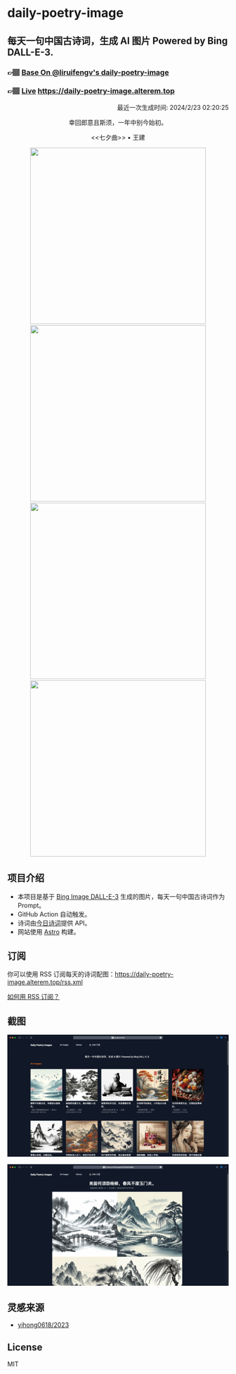 
# daily-poetry-image

## 每天一句中国古诗词，生成 AI 图片 Powered by Bing DALL-E-3.

### 👉🏽 [Base On @liruifengv's daily-poetry-image](https://github.com/liruifengv/daily-poetry-image)

### 👉🏽 [Live](https://daily-poetry-image.alterem.top/) https://daily-poetry-image.alterem.top

<p align="right">
  最近一次生成时间: 2024/2/23 02:20:25
</p>
<p align="center">
幸回郎意且斯须，一年中别今始初。
</p>
<p align="center">
<<七夕曲>> • 王建
</p>
<p align="center">
<img src="https://tse1.mm.bing.net/th/id/OIG1.J_kmIazNIlZ2Niz0moLa" height="400" width="400" />
<img src="https://tse4.mm.bing.net/th/id/OIG1.qjycl4KFsblSDsJ6wUUe" height="400" width="400" />
<img src="https://tse4.mm.bing.net/th/id/OIG1.bQlbDNVgU3jAzzW2qfbF" height="400" width="400" />
<img src="https://tse2.mm.bing.net/th/id/OIG1.d3PVI8dHKftIzvzl_XLX" height="400" width="400" />
</p>

## 项目介绍

-   本项目是基于 [Bing Image DALL-E-3](https://www.bing.com/images/create) 生成的图片，每天一句中国古诗词作为 Prompt。
-   GitHub Action 自动触发。
-   诗词由[今日诗词](https://www.jinrishici.com/)提供 API。
-   网站使用 [Astro](https://astro.build) 构建。

## 订阅

你可以使用 RSS 订阅每天的诗词配图：https://daily-poetry-image.alterem.top/rss.xml

[如何用 RSS 订阅？](https://zhuanlan.zhihu.com/p/55026716)

## 截图

![图片列表](./screenshots/Snipaste_2023-12-28_21-00-26.png)

![图片详情](./screenshots/Snipaste_2023-12-28_21-00-53.png)

## 灵感来源

-   [yihong0618/2023](https://github.com/yihong0618/2023)

## License

MIT
